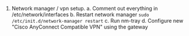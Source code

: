 1. Network manager / vpn setup.
  a. Comment out everything in /etc/network/interfaces
  b. Restart network manager `sudo /etc/init.d/network-manager restart`
  c. Run nm-tray
  d. Configure new "Cisco AnyConnect Compatible VPN" using the gateway <omitted>
